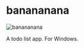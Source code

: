 # banananana

![banananana](https://raw.githubusercontent.com/thijskruithof/banananana/master/Design/icon-256.png "banananana")

A todo list app. For Windows.
